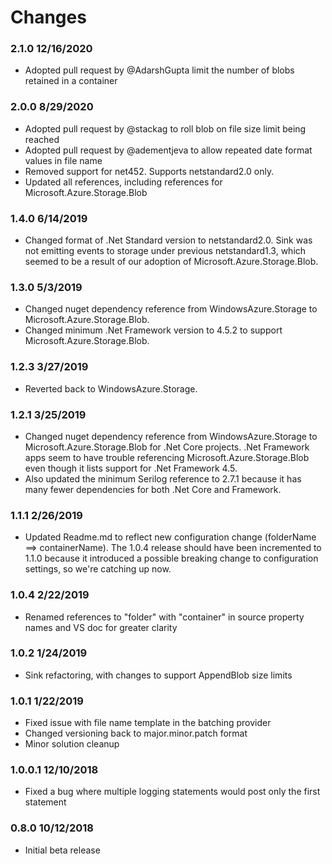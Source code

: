 # Changes

### 2.1.0 12/16/2020
* Adopted pull request by @AdarshGupta limit the number of blobs retained in a container

### 2.0.0 8/29/2020
* Adopted pull request by @stackag to roll blob on file size limit being reached
* Adopted pull request by @adementjeva to allow repeated date format values in file name
* Removed support for net452. Supports netstandard2.0 only.
* Updated all references, including references for Microsoft.Azure.Storage.Blob

### 1.4.0 6/14/2019
* Changed format of .Net Standard version to netstandard2.0. Sink was not emitting events to storage 
under previous netstandard1.3, which seemed to be a result of our adoption of Microsoft.Azure.Storage.Blob.

### 1.3.0 5/3/2019
* Changed nuget dependency reference from WindowsAzure.Storage to Microsoft.Azure.Storage.Blob.
* Changed minimum .Net Framework version to 4.5.2 to support Microsoft.Azure.Storage.Blob.

### 1.2.3 3/27/2019
* Reverted back to WindowsAzure.Storage.

### 1.2.1 3/25/2019
* Changed nuget dependency reference from WindowsAzure.Storage to Microsoft.Azure.Storage.Blob for .Net Core projects. .Net Framework apps seem to have trouble referencing Microsoft.Azure.Storage.Blob even though it lists support for .Net Framework 4.5.
* Also updated the minimum Serilog reference to 2.7.1 because it has many fewer dependencies for both .Net Core and Framework.

### 1.1.1 2/26/2019
* Updated Readme.md to reflect new configuration change (folderName ==> containerName). The 1.0.4 release should have been incremented to 1.1.0 because it introduced a possible breaking change to configuration settings, so we're catching up now.

### 1.0.4 2/22/2019
* Renamed references to "folder" with "container" in source property names and VS doc for greater clarity

### 1.0.2 1/24/2019
* Sink refactoring, with changes to support AppendBlob size limits

### 1.0.1 1/22/2019
* Fixed issue with file name template in the batching provider
* Changed versioning back to major.minor.patch format
* Minor solution cleanup

### 1.0.0.1 12/10/2018
* Fixed a bug where multiple logging statements would post only the first statement

### 0.8.0 10/12/2018
* Initial beta release
